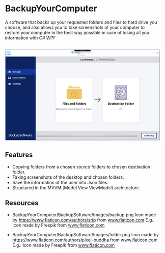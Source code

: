 # BackupYourComputer
A software that backs up your requested folders and files to hard drive you choose, and also allows you to take screenshots of your computer to restore your computer in the best way possible in case of losing all you information with C# WPF

![alt text](https://github.com/JohnMiz/BackupYourComputer/blob/master/backupPage.png "Backup Page")
---

## Features

* Copying folders from a chosen source folders to chosen destination folder.
* Taking screenshots of the desktop and chosen folders.
* Save the information of the user into Json files.
* Structured in the MVVM (Model View ViewModel) architecture.

## Resources

* BackupYourComputer/BackupSoftware/Images/backup.png Icon made by https://www.flaticon.com/authors/srip from www.flaticon.com 
E.g.: Icon made by Freepik from www.flaticon.com 

* BackupYourComputer/BackupSoftware/Images/folder.png Icon made by https://www.flaticon.com/authors/pixel-buddha from www.flaticon.com 
E.g.: Icon made by Freepik from www.flaticon.com 
